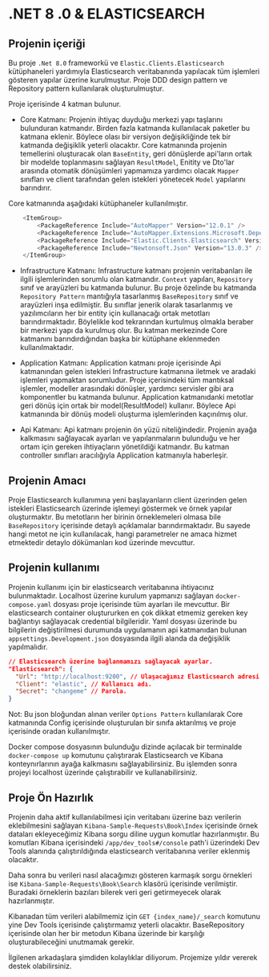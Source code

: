 # .NET 8 .0 & ELASTICSEARCH

## Projenin içeriği
Bu proje `.Net 8.0` frameworkü ve `Elastic.Clients.Elasticsearch` kütüphaneleri yardımıyla Elasticsearch veritabanında yapılacak tüm işlemleri gösteren yapılar üzerine kurulmuştur. Proje DDD design pattern ve Repository pattern kullanılarak oluşturulmuştur.

Proje içerisinde 4 katman bulunur.
* Core Katmanı: Projenin ihtiyaç duyduğu merkezi yapı taşlarını bulunduran katmandır. Birden fazla katmanda kullanılacak paketler bu katmana eklenir. Böylece olası bir versiyon değişikliğinde tek bir katmanda değişiklik yeterli olacaktır. Core katmanında projenin temellerini oluşturacak olan `BaseEntity`, geri dönüşlerde api'ların ortak bir modelde toplanmasını sağlayan `ResultModel`, Enitity ve Dto'lar arasında otomatik dönüşümleri yapmamıza yardımcı olacak `Mapper` sınıfları ve client tarafından gelen istekleri yönetecek `Model` yapılarını barındırır.

Core katmanında aşağıdaki kütüphaneler kullanılmıştır.
```csharp
	<ItemGroup>
		<PackageReference Include="AutoMapper" Version="12.0.1" />
		<PackageReference Include="AutoMapper.Extensions.Microsoft.DependencyInjection" Version="12.0.1" />
		<PackageReference Include="Elastic.Clients.Elasticsearch" Version="8.13.3" />
		<PackageReference Include="Newtonsoft.Json" Version="13.0.3" />
	</ItemGroup>
```

* Infrastructure Katmanı: Infrastructure katmanı projenin veritabanları ile ilgili işlemlerinden sorumlu olan katmandır. `Context` yapıları, `Repository` sınıf ve arayüzleri bu katmanda bulunur. Bu proje özelinde bu katmanda `Repository Pattern` mantığıyla tasarlanmış `BaseRepository` sınıf ve arayüzleri inşa edilmiştir. Bu sınıflar jenerik olarak tasarlanmış ve yazılımcıların her bir entity için kullanacağı ortak metotları barındırmaktadır. Böylelikle kod tekrarından kurtulmuş olmakla beraber bir merkezi yapı da kurulmuş olur. Bu katman merkezinde Core katmanını barındırdığından başka bir kütüphane eklenmeden kullanılmaktadır.

* Application Katmanı: Application katmanı proje içerisinde Api katmanından gelen istekleri Infrastructure katmanına iletmek ve aradaki işlemleri yapmaktan sorumludur. Proje içerisindeki tüm mantıksal işlemler, modeller arasındaki dönüşler, yardımcı servisler gibi ara komponentler bu katmanda bulunur. Application katmanıdanki metotlar geri dönüş için ortak bir model(ResultModel) kullanır. Böylece Api katmanında bir dönüş modeli oluşturma işlemlerinden kaçınılmış olur.

* Api Katmanı: Api katmanı projenin ön yüzü niteliğindedir. Projenin ayağa kalkmasını sağlayacak ayarları ve yapılanmaların bulunduğu ve her ortam için gereken ihtiyaçların yönetildiği katmandır. Bu katman controller sınıfları aracılığıyla Application katmanıyla haberleşir.

## Projenin Amacı
Proje Elasticsearch kullanımına yeni başlayanların client üzerinden gelen istekleri Elasticsearch üzerinde işlemeyi göstermek ve örnek yapılar oluşturmaktır. Bu metotların her birinin örneklemeleri olmasa bile `BaseRepository` içerisinde detaylı açıklamalar barındırmaktadır. Bu sayede hangi metot ne için kullanılacak, hangi parametreler ne amaca hizmet etmektedir detaylo dökümanları kod üzerinde mevcuttur.

## Projenin kullanımı
Projenin kullanımı için bir elasticsearch veritabanına ihtiyacınız bulunmaktadır. Localhost üzerine kurulum yapmanızı sağlayan `docker-compose.yaml` dosyası proje içerisinde tüm ayarları ile mevcuttur. Bir elasticsearch container oluştururken en çok dikkat etmemiz gereken key bağlantıyı sağlayacak credential bilgileridir.
Yaml dosyası üzerinde bu bilgilerin değiştirilmesi durumunda uygulamanın api katmanıdan bulunan `appsettings.Development.json` dosyasında ilgili alanda da değişiklik yapılmalıdır.

```json
// Elasticsearch üzerine bağlanmamızı sağlayacak ayarlar.
"Elasticsearch": {
  "Url": "http://localhost:9200", // Ulaşacağımız Elasticsearch adresi.
  "Client": "elastic", // Kullanıcı adı.
  "Secret": "changeme" // Parola.
}
```

Not: Bu json bloğundan alınan veriler `Options Pattern` kullanılarak Core katmanında Config içerisinde oluşturulan bir sınıfa aktarılmış ve proje içerisinde oradan kullanılmıştır.

Docker compose dosyasının bulunduğu dizinde açılacak bir terminalde `docker-compose up` komutunu çalıştırarak Elasticsearch ve Kibana konteynırlarının ayağa kalkmasını sağlayabilirsiniz. Bu işlemden sonra projeyi localhost üzerinde çalıştırabilir ve kullanabilirsiniz.

## Proje Ön Hazırlık
Projenin daha aktif kullanılabilmesi için veritabanı üzerine bazı verilerin eklebilmesini sağlayan `Kibana-Sample-Requests\Book\Index` içerisinde örnek dataları ekleyeceğimiz Kibana sorgu diline uygun komutlar hazırlanmıştır. Bu komutları Kibana içerisindeki `/app/dev_tools#/console` path'i üzerindeki Dev Tools alanında çalıştırıldığında elasticsearch veritabanına veriler eklenmiş olacaktır.

Daha sonra bu verileri nasıl alacağımızı gösteren karmaşık sorgu örnekleri ise `Kibana-Sample-Requests\Book\Search` klasörü içerisinde verilmiştir. Buradaki örneklerin bazıları bilerek veri geri getirmeyecek olarak hazırlanmıştır.

Kibanadan tüm verileri alabilmemiz için `GET {index_name}/_search` komutunu yine Dev Tools içerisinde çalıştırmamız yeterli olacaktır. BaseRepository içerisinde olan her bir metodun Kibana üzerinde bir karşılığı oluşturabileceğini unutmamak gerekir.

İlgilenen arkadaşlara şimdiden kolaylıklar diliyorum.
Projemize yıldır vererek destek olabilirsiniz.